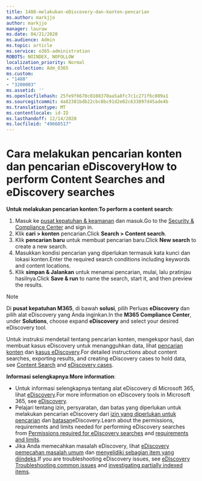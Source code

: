 ```yaml
---
title: 1488-melakukan-eDiscovery-dan-konten-pencarian
ms.author: markjjo
author: markjjo
manager: lauraw
ms.date: 04/21/2020
ms.audience: Admin
ms.topic: article
ms.service: o365-administration
ROBOTS: NOINDEX, NOFOLLOW
localization_priority: Normal
ms.collection: Adm_O365
ms.custom:
- "1488"
- "3200003"
ms.assetid: ''
ms.openlocfilehash: 25fe9f6670c0108370aa5a8fc7c1c271f6c809a1
ms.sourcegitcommit: 4a82381bdb22cbc8bc91d2e02c633897d45ade4b
ms.translationtype: MT
ms.contentlocale: id-ID
ms.lasthandoff: 12/14/2020
ms.locfileid: "49668517"
---
```

# <a name="how-to-perform-content-searches-and-ediscovery-searches"></a><span data-ttu-id="d7f2c-102">Cara melakukan pencarian konten dan pencarian eDiscovery</span><span class="sxs-lookup"><span data-stu-id="d7f2c-102">How to perform Content Searches and eDiscovery searches</span></span>

<span data-ttu-id="d7f2c-103">**Untuk melakukan pencarian konten**:</span><span class="sxs-lookup"><span data-stu-id="d7f2c-103">**To perform a content search**:</span></span>

1. <span data-ttu-id="d7f2c-104">Masuk ke [pusat kepatuhan & keamanan](https://protection.office.com) dan masuk.</span><span class="sxs-lookup"><span data-stu-id="d7f2c-104">Go to the [Security & Compliance Center](https://protection.office.com) and sign in.</span></span>
2. <span data-ttu-id="d7f2c-105">Klik **cari > konten** pencarian.</span><span class="sxs-lookup"><span data-stu-id="d7f2c-105">Click **Search > Content search**.</span></span>
3. <span data-ttu-id="d7f2c-106">Klik **pencarian baru** untuk membuat pencarian baru.</span><span class="sxs-lookup"><span data-stu-id="d7f2c-106">Click **New search** to create a new search.</span></span>
4. <span data-ttu-id="d7f2c-107">Masukkan kondisi pencarian yang diperlukan termasuk kata kunci dan lokasi konten.</span><span class="sxs-lookup"><span data-stu-id="d7f2c-107">Enter the required search conditions including keywords and content locations.</span></span>
5. <span data-ttu-id="d7f2c-108">Klik **simpan & Jalankan** untuk menamai pencarian, mulai, lalu pratinjau hasilnya.</span><span class="sxs-lookup"><span data-stu-id="d7f2c-108">Click **Save & run** to name the search, start it, and then preview the results.</span></span>

> [!NOTE]
> <span data-ttu-id="d7f2c-109">Di **pusat kepatuhan M365**, di bawah **solusi**, pilih Perluas **eDiscovery** dan pilih alat eDiscovery yang Anda inginkan.</span><span class="sxs-lookup"><span data-stu-id="d7f2c-109">In the **M365 Compliance Center**, under **Solutions**, choose expand **eDiscovery** and select your desired eDiscovery tool.</span></span>

<span data-ttu-id="d7f2c-110">Untuk instruksi mendetail tentang pencarian konten, mengekspor hasil, dan membuat kasus eDiscovery untuk menangguhkan data, lihat [pencarian konten](https://docs.microsoft.com/microsoft-365/compliance/content-search) dan [kasus eDiscovery](https://docs.microsoft.com/microsoft-365/compliance/ediscovery-cases).</span><span class="sxs-lookup"><span data-stu-id="d7f2c-110">For detailed instructions about content searches, exporting results, and creating eDiscovery cases to hold data, see [Content Search](https://docs.microsoft.com/microsoft-365/compliance/content-search) and [eDiscovery cases](https://docs.microsoft.com/microsoft-365/compliance/ediscovery-cases).</span></span>

<span data-ttu-id="d7f2c-111">**Informasi selengkapnya**:</span><span class="sxs-lookup"><span data-stu-id="d7f2c-111">**More information**:</span></span>

- <span data-ttu-id="d7f2c-112">Untuk informasi selengkapnya tentang alat eDiscovery di Microsoft 365, lihat [eDiscovery](https://docs.microsoft.com/microsoft-365/compliance/ediscovery).</span><span class="sxs-lookup"><span data-stu-id="d7f2c-112">For more information on eDiscovery tools in Microsoft 365, see [eDiscovery](https://docs.microsoft.com/microsoft-365/compliance/ediscovery).</span></span>
- <span data-ttu-id="d7f2c-113">Pelajari tentang izin, persyaratan, dan batas yang diperlukan untuk melakukan pencarian eDiscovery dari [izin yang diperlukan untuk pencarian](https://docs.microsoft.com/microsoft-365/compliance/assign-ediscovery-permissions) dan [batasan](https://docs.microsoft.com/microsoft-365/compliance/limits-for-content-search)eDiscovery.</span><span class="sxs-lookup"><span data-stu-id="d7f2c-113">Learn about the permissions, requirements and limits needed for performing eDiscovery searches from [Permissions required for eDiscovery searches](https://docs.microsoft.com/microsoft-365/compliance/assign-ediscovery-permissions) and [requirements and limits](https://docs.microsoft.com/microsoft-365/compliance/limits-for-content-search).</span></span>
- <span data-ttu-id="d7f2c-114">Jika Anda memecahkan masalah eDiscovery, lihat [eDiscovery pemecahan masalah umum](https://docs.microsoft.com/microsoft-365/compliance/ediscovery-troubleshooting-common-issues) dan [menyelidiki sebagian item yang diindeks](https://docs.microsoft.com/microsoft-365/compliance/investigating-partially-indexed-items-in-ediscovery).</span><span class="sxs-lookup"><span data-stu-id="d7f2c-114">If you are troubleshooting eDiscovery issues, see [eDiscovery Troubleshooting common issues](https://docs.microsoft.com/microsoft-365/compliance/ediscovery-troubleshooting-common-issues) and [investigating partially indexed items](https://docs.microsoft.com/microsoft-365/compliance/investigating-partially-indexed-items-in-ediscovery).</span></span>
